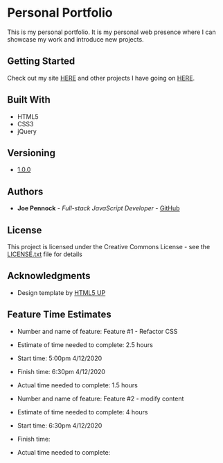 # Personal Portfolio

This is my personal portfolio. It is my personal web presence where I can showcase my work and introduce new projects. 

## Getting Started

Check out my site [HERE](https://penjoe.github.io/new-portfolio/) and other projects I have going on [HERE](https://github.com/penjoe).

## Built With

* HTML5 
* CSS3 
* jQuery 

## Versioning

* [1.0.0](https://github.com/penjoe/new-portfolio/pull/1) 

## Authors

* **Joe Pennock** - *Full-stack JavaScript Developer* - [GitHub](https://github.com/penjoe)

## License

This project is licensed under the Creative Commons License - see the [LICENSE.txt](LICENSE.txt) file for details

## Acknowledgments

* Design template by [HTML5 UP](https://html5up.net/)

## Feature Time Estimates 

* Number and name of feature: Feature #1 - Refactor CSS 
* Estimate of time needed to complete: 2.5 hours
* Start time: 5:00pm 4/12/2020
* Finish time: 6:30pm 4/12/2020
* Actual time needed to complete: 1.5 hours

* Number and name of feature: Feature #2 - modify content
* Estimate of time needed to complete: 4 hours
* Start time: 6:30pm 4/12/2020
* Finish time:
* Actual time needed to complete: